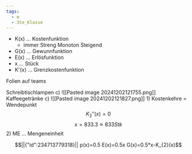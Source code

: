 ```yaml
---
tags:
  - m
  - 3te_Klasse
---
```

- K(x) ... Kostenfunktion
	- immer Streng Monoton Steigend
- G(x) ... Gewunnfunktion
- E(x) ... Erlösfunktion
- x  ... Stück
- K'(x) ... Grenzkostenfunktion

Folien auf teams

Schreibtischlampen c)
![[Pasted image 20241202121755.png]]
Kaffeegetränke c)
![[Pasted image 20241202121827.png]]
1)
Kostenkehre = Wendepunkt
$$K_{2}''(x)=0$$
$$x=833.3 \approx 833 Stk$$
2)
ME ... Mengeneinheit
```math
||{"id":234713779318}||

p(x)=0.5
E(x)=0.5x
G(x)=0.5*x-K_{2}(x)
```
